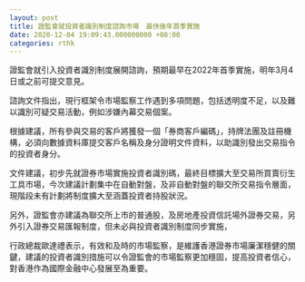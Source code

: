 ```yaml
---
layout: post
title: 證監會就投資者識別制度諮詢市場　最快後年首季實施
date: 2020-12-04 19:09:43.000000000 +08:00
categories: rthk
---
```


證監會就引入投資者識別制度展開諮詢，預期最早在2022年首季實施，明年3月4日或之前可提交意見。

諮詢文件指出，現行框架令市場監察工作遇到多項問題，包括透明度不足，以及難以識別可疑交易活動，例如涉嫌內幕交易個案。

根據建議，所有參與交易的客戶將獲發一個「券商客戶編碼」，持牌法團及註冊機構，必須向數據資料庫提交客戶名稱及身分證明文件資料，以助識別發出交易指令的投資者身分。

文件建議，初步先就證券市場實施投資者識別碼，最終目標擴大至交易所買賣衍生工具市場，今次建議計劃集中在自動對盤，及非自動對盤的聯交所交易指令層面，現階段未有計劃將制度擴大至涵蓋投資者持股狀況。

另外，證監會亦建議為聯交所上市的普通股，及房地產投資信託場外證券交易，另外引入證券交易匯報制度，但未必與投資者識別制度同步實施，

行政總裁歐達禮表示，有效和及時的市場監察，是維護香港證券市場廉潔穩健的關鍵，建議的投資者識別措施可以令證監會的市場監察更加穩固，提高投資者信心，對香港作為國際金融中心發展至為重要。
